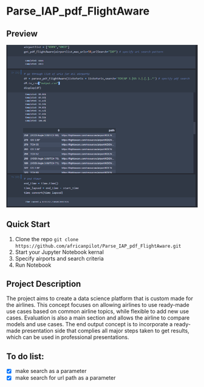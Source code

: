 # Parse_IAP_pdf_FlightAware

## Preview
![Airline Data Science](screenshot.PNG?raw=true 'output')

## Quick Start

1.  Clone the repo `git clone https://github.com/africanpilot/Parse_IAP_pdf_FlightAware.git`
2.  Start your Jupyter Notebook kernal
3.  Specify airports and search criteria
4.  Run Notebook

## Project Description

The project aims to create a data science platform that is custom made for the airlines. This concept focuses on allowing airlines to use ready-made use cases based on common airline topics, while flexible to add new use cases. Evaluation is also a main section and allows the airline to compare models and use cases. The end output concept is to incorporate a ready-made presentation side that complies all major steps taken to get results, which can be used in professional presentations.

## To do list:
- [x] make search as a parameter
- [x] make search for url path as a parameter
